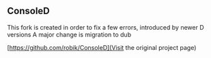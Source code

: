 ## ConsoleD

This fork is created in order to fix a few errors, introduced by newer D versions
A major change is migration to dub

[https://github.com/robik/ConsoleD](Visit the original project page)
